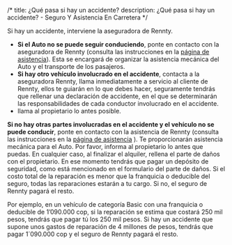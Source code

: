 /*title: ¿Qué pasa si hay un accidente?description: ¿Qué pasa si hay un accidente? - Seguro Y Asistencia En Carretera*/Si hay un accidente, interviene la aseguradora de Rennty.* **Si el Auto no se puede seguir conduciendo**, ponte en contacto con la aseguradora de Rennty (consulta las instrucciones en la [página de asistencia](/es/seguro)). Esta se encargará de organizar la asistencia mecánica del Auto y el transporte de los pasajeros.* **Si hay otro vehículo involucrado en el accidente**, contacta a la aseguradora Rennty, llama inmediatamente a servicio al cliente de Rennty, ellos te guiarán en lo que debes hacer, seguramente tendrás que rellenar una declaración de accidente, en el que se determinarán las responsabilidades de cada conductor involucrado en el accidente.* llama al propietario lo antes posible.**Si no hay otras partes involucradas en el accidente y el vehículo no se puede conducir**, ponte en contacto con la asistencia de Rennty (consulta las instrucciones en la [página de asistencia](/es/seguro) ). Te proporcionarán asistencia mecánica para el Auto. Por favor, informa al propietario lo antes que puedas.En cualquier caso, al finalizar el alquiler, rellena el parte de daños con el propietario. En ese momento tendrás que pagar un depósito de seguridad, como está mencionado en el formulario del parte de daños. Si el costo total de la reparación es menor que la franquicia o deducible del seguro, todas las reparaciones estarán a tu cargo. Si no, el seguro de Rennty pagará el resto.Por ejemplo, en un vehículo de categoría Basic con una franquicia o deducible de 1’090.000 cop, si la reparación se estima que costará 250 mil pesos, tendrás que pagar tú los 250 mil pesos. Si hay un accidente que supone unos gastos de reparación de 4 millones de pesos, tendrás que pagar 1´090.000 cop y el seguro de Rennty pagará el resto.